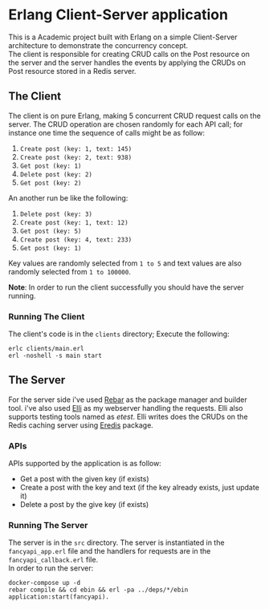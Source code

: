 # Erlang Client-Server application

This is a Academic project built with Erlang on a simple Client-Server architecture to demonstrate the concurrency concept.    
The client is responsible for creating CRUD calls on the Post resource on the server and the server handles the events by applying the CRUDs on Post resource stored in a Redis server.

## The Client
The client is on pure Erlang, making 5 concurrent CRUD request calls on the server. The CRUD operation are chosen randomly for each API call; for instance one time the sequence of calls might be as follow:
1. `Create post (key: 1, text: 145)`
2. `Create post (key: 2, text: 938)`
3. `Get post (key: 1)`
4. `Delete post (key: 2)`
5. `Get post (key: 2)`

An another run be like the following:    
1. `Delete post (key: 3)`
2. `Create post (key: 1, text: 12)`
3. `Get post (key: 5)`
4. `Create post (key: 4, text: 233)`
4. `Get post (key: 1)`

Key values are randomly selected from `1 to 5` and text values are also randomly selected from `1 to 100000`.    

**Note**: In order to run the client successfully you should have the server running.

### Running The Client
The client's code is in the `clients` directory; Execute the following:    
```
erlc clients/main.erl    
erl -noshell -s main start
```
## The Server

For the server side i've used <a href="https://github.com/erlang/rebar3">Rebar</a> as the package manager and builder tool. i've also used <a href="https://github.com/elli-lib/elli">Elli</a> as my webserver handling the requests. Elli also supports testing tools named as *etest*. Elli writes does the CRUDs on the Redis caching server using <a href="https://github.com/wooga/eredis">Eredis</a> package.    

### APIs
APIs supported by the application is as follow:
- Get a post with the given key (if exists)
- Create a post with the key and text (if the key already exists, just update it)
- Delete a post by the give key (if exists)
### Running The Server

The server is in the `src` directory. The server is instantiated in the `fancyapi_app.erl` file and the handlers for requests are in the `fancyapi_callback.erl` file.    
In order to run the server:    
```
docker-compose up -d    
rebar compile && cd ebin && erl -pa ../deps/*/ebin    
application:start(fancyapi).    
```
